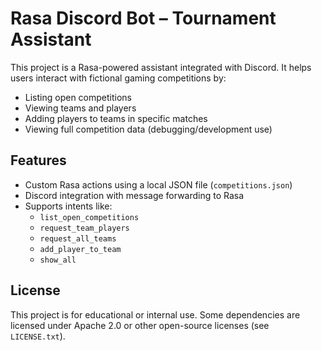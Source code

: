 # Rasa Discord Bot – Tournament Assistant

This project is a Rasa-powered assistant integrated with Discord. It helps users interact with fictional gaming competitions by:

- Listing open competitions
- Viewing teams and players
- Adding players to teams in specific matches
- Viewing full competition data (debugging/development use)

## Features

- Custom Rasa actions using a local JSON file (`competitions.json`)
- Discord integration with message forwarding to Rasa
- Supports intents like:
  - `list_open_competitions`
  - `request_team_players`
  - `request_all_teams`
  - `add_player_to_team`
  - `show_all`

## License

This project is for educational or internal use. Some dependencies are licensed under Apache 2.0 or other open-source licenses (see `LICENSE.txt`).
```
